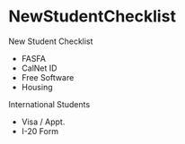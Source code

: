 NewStudentChecklist
===================

New Student Checklist
- FASFA
- CalNet ID
- Free Software
- Housing

International Students
- Visa / Appt.
- I-20 Form

